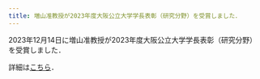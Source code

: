 ```yaml
---
title: 増山准教授が2023年度大阪公立大学学長表彰（研究分野）を受賞しました．
---
```


2023年12月14日に増山准教授が2023年度大阪公立大学学長表彰（研究分野）を受賞しました．

詳細は<a href="https://www.omu.ac.jp/info/news/entry-09428.html" target="_blank">こちら</a>． 
